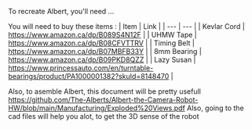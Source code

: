To recreate Albert, you'll need ...

You will need to buy these items :
| Item | Link |
| --- | --- |
| Kevlar Cord | https://www.amazon.ca/dp/B089S4N12F |
| UHMW Tape | https://www.amazon.ca/dp/B08CFVTTRV |
| Timing Belt | https://www.amazon.ca/dp/B07MBFB33Y |
| 8mm Bearing | https://www.amazon.ca/dp/B09PKD8QZZ |
| Lazy Susan | https://www.princessauto.com/en/turntable-bearings/product/PA1000001382?skuId=8148470 |

Also, to asemble Albert, this document will be pretty usefull https://github.com/The-Alberts/Albert-the-Camera-Robot-HW/blob/main/Manufacturing/Exploded%20Views.pdf
Also, going to the cad files will help you alot, to get the 3D sense of the robot
